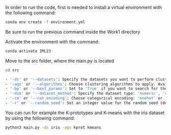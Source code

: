 In order to run the code, first is needed to install a virtual environment with the following command: 

```bash
conda env create -f environment.yml
```
Be sure to run the previous command inside the Work1 directory

Activate the environment with the command: 
```bash
conda activate IML23
```

Move to the src folder, where the main.py is located
```bash
cd src
```

```bash
- '-ds' or '--datasets': Specify the datasets you want to perform clustering on. Available options: 'iris', 'vowel', 'waveform', 'kr-vs-kp'.
- '-ags' or '--algorithms': Choose clustering algorithms to apply. Available options: 'kmeans', 'kmodes', 'kprot', 'fcm', 'dbscan', 'birch'.
- '-bp' or '--best_params': Set to 'True' if you want to search for the best algorithm parameters (default is 'True').
- '-dsm' or '--dataset_method': Specify the dataset type: 'numeric', 'categorical', or 'mixed' (default is 'numeric').
- '-ce' or '--cat_encoding': Choose categorical encoding: 'onehot' or 'ordinal' (default is 'onehot').
- '-r' or '--random_seed': Set an integer value for the random seed (default is '55').
```

You can run for example the K-prototypes and K-means with the iris dataset by using the following command:
```bash
python3 main.py -ds iris -ags kprot kmeans
```
